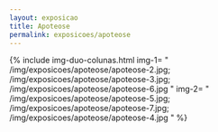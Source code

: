 ```yaml
---
layout: exposicao
title: Apoteose
permalink: exposicoes/apoteose
---
```


{% include img-duo-colunas.html
	img-1=
	"
	/img/exposicoes/apoteose/apoteose-2.jpg;
	/img/exposicoes/apoteose/apoteose-3.jpg;
	/img/exposicoes/apoteose/apoteose-6.jpg
	"
	img-2=
	"
	/img/exposicoes/apoteose/apoteose-5.jpg;
	/img/exposicoes/apoteose/apoteose-7.jpg;
	/img/exposicoes/apoteose/apoteose-4.jpg
	"
%}